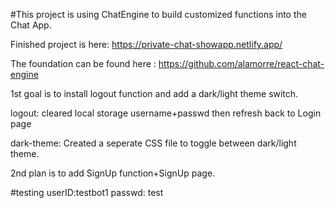 #This project is using ChatEngine to build customized functions into the Chat App.

Finished project is here: https://private-chat-showapp.netlify.app/



The foundation can be found here : https://github.com/alamorre/react-chat-engine

1st goal is to install logout function and add a dark/light theme switch.

logout: cleared local storage username+passwd then refresh back to Login page

dark-theme: Created a seperate CSS file to toggle between dark/light theme.

2nd plan is to add SignUp function+SignUp page.

#testing userID:testbot1   passwd: test
